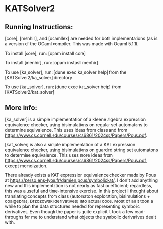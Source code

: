 # KATSolver2
## Running Instructions:
[core], [menhir], and [ocamllex] are needed for both implementations (as is 
a version of the OCaml compiler. This was made with Ocaml 5.1.1). 

To install [core], run:
[opam install core]

To install [menhir], run:
[opam instasll menhir]

To use [ka_solver], run: 
[dune exec ka_solver help]
from the [KATSolver2/ka_solver] directory

To use [kat_solver], run: 
[dune exec kat_solver help]
from [KATSolver2/kat_solver]

## More info:

[ka_solver] is a simple implementation of a kleene algebra expression equivalence
checker, using bisimulations on regular set automatons to determine equivalence.
This uses ideas from class and from https://www.cs.cornell.edu/courses/cs6861/2024sp/Papers/Pous.pdf.

[kat_solver] is also a simple implementation of a KAT expression equivalence 
checker, using bisimulations on guarded string set automatons to determine 
equivalence. This uses more ideas from https://www.cs.cornell.edu/courses/cs6861/2024sp/Papers/Pous.pdf, 
except memoization. 

There already exists a KAT expression equivalence checker made by Pous at 
https://perso.ens-lyon.fr/damien.pous/symbolickat/. I don't add anything new and 
this implementation is not nearly as fast or efficient; regardless, this was a 
useful and time-intensive exercise. In this project I thought about 
translating concepts from class (automaton exploration, bisimulations + coalgebras, 
Brzozowski derivatives) into actual code. Most of all it took a while to plan 
the data structures needed for representing symbolic derivatives. Even though 
the paper is quite explicit it took a few read-throughs for me to understand 
what objects the symbolic derivatives dealt with. 




